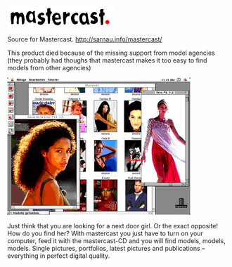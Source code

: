 ![Mastercast.](mastercast.png)

Source for Mastercast. <http://sarnau.info/mastercast/>

This product died because of the missing support from model agencies (they probably had thoughs that mastercast makes it too easy to find models from other agencies)

![Mastercast. screenshot](mastercast_screen.jpg)

Just think that you are looking for a next door girl. Or the exact opposite! How do you find her? With mastercast you just have to turn on your computer, feed it with the mastercast-CD and you will find models, models, models. Single pictures, portfolios, latest pictures and publications – everything in perfect digital quality.
